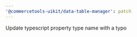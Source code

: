 ```yaml
---
'@commercetools-uikit/data-table-manager': patch
---
```


Update typescript property type name with a typo
